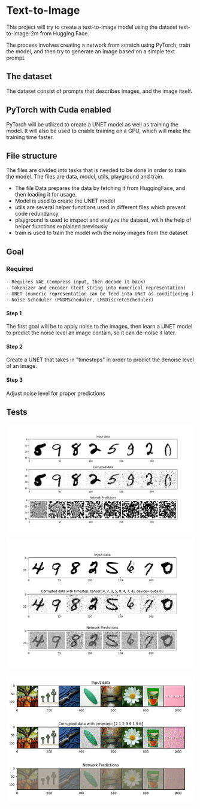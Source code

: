 # Text-to-Image

This project will try to create a text-to-image model using the dataset text-to-image-2m from Hugging Face.

The process involves creating a network from scratch using PyTorch, train the model, and then try to generate an image based on a simple text prompt.

## The dataset

The dataset consist of prompts that describes images, and the image itself.

## PyTorch with Cuda enabled

PyTorch will be utilized to create a UNET model as well as training the model. It will also be used to enable training on a GPU, which will make the training time faster.

## File structure

The files are divided into tasks that is needed to be done in order to train the model. The files are data, model, utils, playground and train.

- The file Data prepares the data by fetching it from HuggingFace, and then loading it for usage.
- Model is used to create the UNET model
- utils are several helper functions used in different files which prevent code redundancy
- playground is used to inspect and analyze the dataset, wit h the help of helper functions explained previously
- train is used to train the model with the noisy images from the dataset

## Goal

### Required

    - Requires VAE (compress input, then decode it back)
    - Tokenizer and encoder (text string into numerical representation)
    - UNET (numeric representation can be feed into UNET as conditioning )
    - Noise Scheduler (PNDMScheduler, LMSDiscreteScheduler)

#### Step 1

The first goal will be to apply noise to the images, then learn a UNET model to predict the noise level an image contain, so it can de-noise it later.

#### Step 2

Create a UNET that takes in "timesteps" in order to predict the denoise level of an image.

#### Step 3 

Adjust noise level for proper predictions

## Tests

![MNIST dataset test on Basic UNET -- Did not predict well due to no added timestep](image.png)

![MNIST dataset test on Basic UNET -- Added Timestep to UNET](image-1.png)

![Prediction with cutsom dataset](image-2.png)
